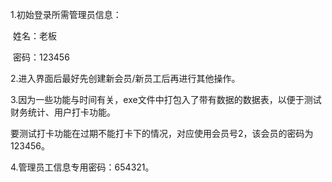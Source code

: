 1.初始登录所需管理员信息：

​      姓名：老板

​      密码：123456

2.进入界面后最好先创建新会员/新员工后再进行其他操作。

3.因为一些功能与时间有关，exe文件中打包入了带有数据的数据表，以便于测试财务统计、用户打卡功能。

  要测试打卡功能在过期不能打卡下的情况，对应使用会员号2，该会员的密码为123456。

4.管理员工信息专用密码：654321。
